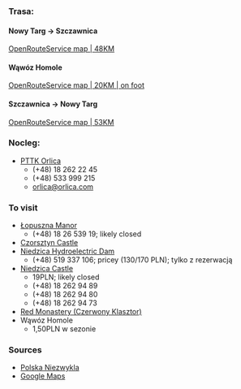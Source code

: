 ### Trasa:
#### Nowy Targ -> Szczawnica
[OpenRouteService map | 48KM](https://maps.openrouteservice.org/directions?n1=49.414547&n2=20.324535&n3=12&a=49.485963,20.048713,49.451611,20.234671,49.43018,20.291662,49.403266,20.337496,49.418955,20.457906&b=1a&c=0&k1=en-US&k2=km)

#### Wąwóz Homole
[OpenRouteService map | 20KM | on foot](https://maps.openrouteservice.org/directions?n1=49.383937&n2=20.545721&n3=13&a=49.418934,20.457906,49.423899,20.461543,49.405654,20.547266,49.381814,20.552802,49.418857,20.457809&b=2&c=0&k1=en-US&k2=km)

#### Szczawnica -> Nowy Targ
[OpenRouteService map | 53KM](https://maps.openrouteservice.org/directions?n1=49.415887&n2=20.27029&n3=12&a=49.418955,20.457906,49.403266,20.337496,49.437659,20.315609,49.436627,20.295696,49.445473,20.273209,49.453271,20.255737,49.485963,20.048713&b=1a&c=0&k1=en-US&k2=kmm)

### Nocleg:
- [PTTK Orlica](https://www.orlica.com/)
    - (+48) 18 262 22 45
    - (+48) 533 999 215
    - orlica@orlica.com

### To visit
- [Łopuszna Manor](http://muzeumtatrzanskie.pl/?venue=dwor-w-lopusznej)
    - (+48) 18 26 539 19; likely closed
- [Czorsztyn Castle](http://www.niedzica.pl/59-Ruiny_Zamku_Czorsztynskiego)
- [Niedzica Hydroelectric Dam](http://www.niedzica.pl/52-Elektrownia_Wodna_w_Niedzicy)
    - (+48) 519 337 106; pricey (130/170 PLN); tylko z rezerwacją 
- [Niedzica Castle](https://zamekniedzica.pl/)
    - 19PLN; likely closed
    - (+48) 18 262 94 89
    - (+48) 18 262 94 80
    - (+48) 18 262 94 73
- [Red Monastery (Czerwony Klasztor)](http://www.muzeumcervenyklastor.sk/)
- Wąwóz Homole
    - 1,50PLN w sezonie

### Sources
- [Polska Niezwykla](http://mapa.polskaniezwykla.pl/)
- [Google Maps](https://maps.google.com)